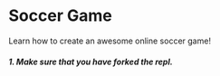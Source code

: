 # Soccer Game
Learn how to create an awesome online soccer game!

##### 1. Make sure that you have forked the repl.
